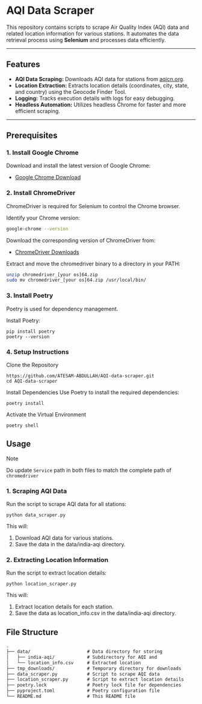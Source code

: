# AQI Data Scraper

This repository contains scripts to scrape Air Quality Index (AQI) data and related location information for various stations. It automates the data retrieval process using **Selenium** and processes data efficiently.

---

## Features

- **AQI Data Scraping:** Downloads AQI data for stations from [aqicn.org](https://aqicn.org).
- **Location Extraction:** Extracts location details (coordinates, city, state, and country) using the Geocode Finder Tool.
- **Logging:** Tracks execution details with logs for easy debugging.
- **Headless Automation:** Utilizes headless Chrome for faster and more efficient scraping.

---

## Prerequisites

### 1. Install Google Chrome
Download and install the latest version of Google Chrome:
- [Google Chrome Download](https://www.google.com/chrome/)

### 2. Install ChromeDriver
ChromeDriver is required for Selenium to control the Chrome browser.

Identify your Chrome version:
```bash
google-chrome --version
```

Download the corresponding version of ChromeDriver from:

- [ChromeDriver Downloads](https://sites.google.com/chromium.org/driver/downloads?authuser=0)

Extract and move the chromedriver binary to a directory in your PATH:
```bash
unzip chromedriver_[your os]64.zip
sudo mv chromedriver_[your os]64.zip /usr/local/bin/
```

### 3. Install Poetry
Poetry is used for dependency management.

Install Poetry:
```
pip install poetry
poetry --version
```

### 4. Setup Instructions
Clone the Repository
```
https://github.com/ATESAM-ABDULLAH/AQI-data-scraper.git
cd AQI-data-scraper
```

Install Dependencies Use Poetry to install the required dependencies:
```
poetry install
```

Activate the Virtual Environment
```
poetry shell
```

## Usage
> [!NOTE]  
> Do update `Service` path in both files to match the complete path of `chromedriver`

### 1. Scraping AQI Data
Run the script to scrape AQI data for all stations:

```
python data_scraper.py
```
This will:
1. Download AQI data for various stations.
2. Save the data in the data/india-aqi directory.

### 2. Extracting Location Information
Run the script to extract location details:
```
python location_scraper.py
```

This will:
1. Extract location details for each station.
2. Save the data as location_info.csv in the data/india-aqi directory.

## File Structure
```txt
.
├── data/                     # Data directory for storing 
│   ├── india-aqi/            # Subdirectory for AQI and 
│   └── location_info.csv     # Extracted location 
├── tmp_downloads/            # Temporary directory for downloads
├── data_scraper.py           # Script to scrape AQI data
├── location_scraper.py       # Script to extract location details
├── poetry.lock               # Poetry lock file for dependencies
├── pyproject.toml            # Poetry configuration file
└── README.md                 # This README file
```

